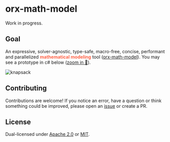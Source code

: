 # orx-math-model

Work in progress.

## Goal

An expressive, solver-agnostic, type-safe, macro-free, concise, performant and parallelized <span style="color:tomato">**mathematical modeling**</span> tool ([orx-math-model](https://github.com/orxfun/orx-math-model)). You may see a prototype in c# below ([zoom in 🔎](https://orxfun.github.io/orx-mathprog-gallery/img/orx_model_building_knapsack.gif)).

![knapsack](https://orxfun.github.io/orx-mathprog-gallery/img/orx_model_building_knapsack-540w.gif)


## Contributing

Contributions are welcome! If you notice an error, have a question or think something could be improved, please open an [issue](https://github.com/orxfun/orx-math-model/issues/new) or create a PR.

## License

Dual-licensed under [Apache 2.0](LICENSE-APACHE) or [MIT](LICENSE-MIT).
